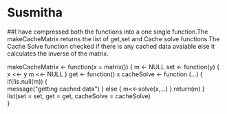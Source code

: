 # Susmitha

##I have compressed both the functions into a one single function.The makeCacheMatrix returns the list of get,set and Cache solve functions.The Cache Solve function checked if there is any cached data avaiable else it calculates the inverse of the matrix.

makeCacheMatrix <- function(x = matrix()) {
m <- NULL
set <- function(y) {
x <<- y
m <<- NULL
}
get <- function() x
cacheSolve <- function (...) {
if(!is.null(m)) {                          
message("getting cached data")
} else {
m<<-solve(x,...)
}
return(m)
}
list(set = set, get = get,
cacheSolve = cacheSolve)                                                   
}
